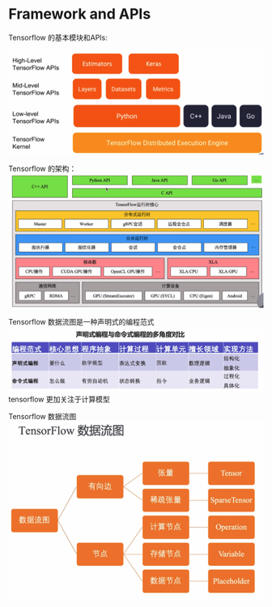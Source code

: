 # Framework and APIs

Tensorflow 的基本模块和APIs:

![Alt Text](../../image/v1/tf-framework-apis.png)

Tensorflow 的架构：
![Alt Text](../../image/v1/tf-design.png)


Tensorflow 数据流图是一种声明式的编程范式
![Alt Text](../../image/v1/tf-data-flow.png)
tensorflow 更加关注于计算模型

Tensorflow 数据流图
![Alt Text](../../image/v1/tf-data-graph.png)